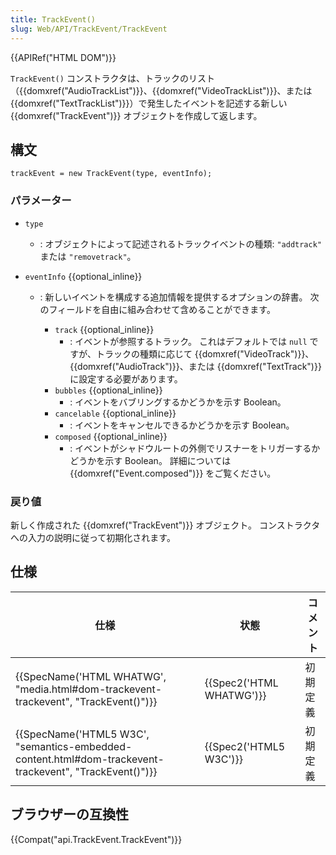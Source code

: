 ```yaml
---
title: TrackEvent()
slug: Web/API/TrackEvent/TrackEvent
---
```


{{APIRef("HTML DOM")}}

`TrackEvent()` コンストラクタは、トラックのリスト（{{domxref("AudioTrackList")}}、{{domxref("VideoTrackList")}}、または {{domxref("TextTrackList")}}）で発生したイベントを記述する新しい {{domxref("TrackEvent")}} オブジェクトを作成して返します。

## 構文

```
trackEvent = new TrackEvent(type, eventInfo);
```

### パラメーター

- `type`
  - : オブジェクトによって記述されるトラックイベントの種類: `"addtrack"` または `"removetrack"`。
- `eventInfo` {{optional_inline}}

  - : 新しいイベントを構成する追加情報を提供するオプションの辞書。 次のフィールドを自由に組み合わせて含めることができます。

    - `track` {{optional_inline}}
      - : イベントが参照するトラック。 これはデフォルトでは `null` ですが、トラックの種類に応じて {{domxref("VideoTrack")}}、{{domxref("AudioTrack")}}、または {{domxref("TextTrack")}} に設定する必要があります。
    - `bubbles` {{optional_inline}}
      - : イベントをバブリングするかどうかを示す Boolean。
    - `cancelable` {{optional_inline}}
      - : イベントをキャンセルできるかどうかを示す Boolean。
    - `composed` {{optional_inline}}
      - : イベントがシャドウルートの外側でリスナーをトリガーするかどうかを示す Boolean。 詳細については {{domxref("Event.composed")}} をご覧ください。

### 戻り値

新しく作成された {{domxref("TrackEvent")}} オブジェクト。 コンストラクタへの入力の説明に従って初期化されます。

## 仕様

| 仕様                                                                                                                                     | 状態                             | コメント |
| ---------------------------------------------------------------------------------------------------------------------------------------- | -------------------------------- | -------- |
| {{SpecName('HTML WHATWG', "media.html#dom-trackevent-trackevent", "TrackEvent()")}}                         | {{Spec2('HTML WHATWG')}} | 初期定義 |
| {{SpecName('HTML5 W3C', "semantics-embedded-content.html#dom-trackevent-trackevent", "TrackEvent()")}} | {{Spec2('HTML5 W3C')}}     | 初期定義 |

## ブラウザーの互換性

{{Compat("api.TrackEvent.TrackEvent")}}
